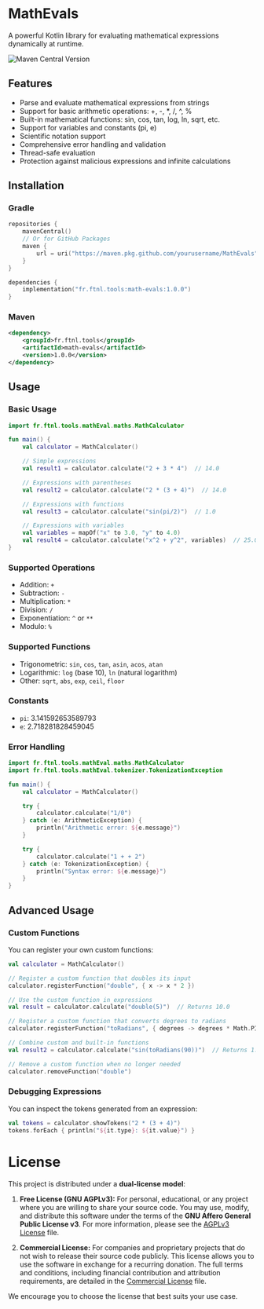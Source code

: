 # MathEvals

A powerful Kotlin library for evaluating mathematical expressions dynamically at runtime.

![Maven Central Version](https://img.shields.io/maven-central/v/fr.ftnl.tools/MathEvals?strategy=highestVersion&link=https%3A%2F%2Fcentral.sonatype.com%2Fartifact%2Ffr.ftnl.tools%2FMathEvals)

## Features

- Parse and evaluate mathematical expressions from strings
- Support for basic arithmetic operations: +, -, *, /, ^, %
- Built-in mathematical functions: sin, cos, tan, log, ln, sqrt, etc.
- Support for variables and constants (pi, e)
- Scientific notation support
- Comprehensive error handling and validation
- Thread-safe evaluation
- Protection against malicious expressions and infinite calculations

## Installation

### Gradle

```kotlin
repositories {
    mavenCentral()
    // Or for GitHub Packages
    maven {
        url = uri("https://maven.pkg.github.com/yourusername/MathEvals")
    }
}

dependencies {
    implementation("fr.ftnl.tools:math-evals:1.0.0")
}
```

### Maven

```xml
<dependency>
    <groupId>fr.ftnl.tools</groupId>
    <artifactId>math-evals</artifactId>
    <version>1.0.0</version>
</dependency>
```

## Usage

### Basic Usage

```kotlin
import fr.ftnl.tools.mathEval.maths.MathCalculator

fun main() {
    val calculator = MathCalculator()

    // Simple expressions
    val result1 = calculator.calculate("2 + 3 * 4")  // 14.0

    // Expressions with parentheses
    val result2 = calculator.calculate("2 * (3 + 4)")  // 14.0

    // Expressions with functions
    val result3 = calculator.calculate("sin(pi/2)")  // 1.0

    // Expressions with variables
    val variables = mapOf("x" to 3.0, "y" to 4.0)
    val result4 = calculator.calculate("x^2 + y^2", variables)  // 25.0
}
```

### Supported Operations

- Addition: `+`
- Subtraction: `-`
- Multiplication: `*`
- Division: `/`
- Exponentiation: `^` or `**`
- Modulo: `%`

### Supported Functions

- Trigonometric: `sin`, `cos`, `tan`, `asin`, `acos`, `atan`
- Logarithmic: `log` (base 10), `ln` (natural logarithm)
- Other: `sqrt`, `abs`, `exp`, `ceil`, `floor`

### Constants

- `pi`: 3.141592653589793
- `e`: 2.718281828459045

### Error Handling

```kotlin
import fr.ftnl.tools.mathEval.maths.MathCalculator
import fr.ftnl.tools.mathEval.tokenizer.TokenizationException

fun main() {
    val calculator = MathCalculator()

    try {
        calculator.calculate("1/0")
    } catch (e: ArithmeticException) {
        println("Arithmetic error: ${e.message}")
    }

    try {
        calculator.calculate("1 + + 2")
    } catch (e: TokenizationException) {
        println("Syntax error: ${e.message}")
    }
}
```

## Advanced Usage

### Custom Functions

You can register your own custom functions:

```kotlin
val calculator = MathCalculator()

// Register a custom function that doubles its input
calculator.registerFunction("double", { x -> x * 2 })

// Use the custom function in expressions
val result = calculator.calculate("double(5)")  // Returns 10.0

// Register a custom function that converts degrees to radians
calculator.registerFunction("toRadians", { degrees -> degrees * Math.PI / 180 })

// Combine custom and built-in functions
val result2 = calculator.calculate("sin(toRadians(90))")  // Returns 1.0

// Remove a custom function when no longer needed
calculator.removeFunction("double")
```

### Debugging Expressions

You can inspect the tokens generated from an expression:

```kotlin
val tokens = calculator.showTokens("2 * (3 + 4)")
tokens.forEach { println("${it.type}: ${it.value}") }
```


# License

This project is distributed under a **dual-license model**:

1.  **Free License (GNU AGPLv3):** For personal, educational, or any project where you are willing to share your source code. You may use, modify, and distribute this software under the terms of the **GNU Affero General Public License v3**. For more information, please see the [AGPLv3 License](LICENCES/agpl-3.0.md) file.

2.  **Commercial License:** For companies and proprietary projects that do not wish to release their source code publicly. This license allows you to use the software in exchange for a recurring donation. The full terms and conditions, including financial contribution and attribution requirements, are detailed in the [Commercial License](LICENCES/commercial.md) file.

We encourage you to choose the license that best suits your use case.